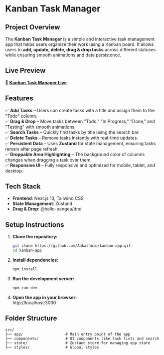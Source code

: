 # **Kanban Task Manager**

## **Project Overview**  

The **Kanban Task Manager** is a simple and interactive task management app that helps users organize their work using a Kanban board. It allows users to **add, update, delete, drag & drop tasks** across different statuses while ensuring smooth animations and data persistence.  

## **Live Preview**  
🚀 **[Kanban Task Manager Live](https://kanban-app-by-akash-tripathi.vercel.app/)**  

## **Features**  

✅ **Add Tasks** – Users can create tasks with a title and assign them to the "Todo" column.  
✅ **Drag & Drop** – Move tasks between "Todo," "In Progress," "Done," and "Testing" with smooth animations.  
✅ **Search Tasks** – Quickly find tasks by title using the search bar.  
✅ **Delete Tasks** – Remove tasks instantly with real-time updates.  
✅ **Persistent Data** – Uses **Zustand** for state management, ensuring tasks remain after page refresh.  
✅ **Droppable Area Highlighting** – The background color of columns changes when dragging a task over them.  
✅ **Responsive UI** – Fully responsive and optimized for mobile, tablet, and desktop.  

## **Tech Stack**  

- **Frontend**: Next.js 13, Tailwind CSS  
- **State Management**: Zustand
- **Drag & Drop**: @hello-pangea/dnd  

## **Setup Instructions**  

1. **Clone the repository:**  
   ```sh
   git clone https://github.com/Aakashbio/kanban-app.git
   cd kanban-app  
   ```
2. **Install dependencies:**  
   ```sh
   npm install  
   ```
3. **Run the development server:**  
   ```sh
   npm run dev  
   ```
4. **Open the app in your browser:**  
   http://localhost:3000  

## **Folder Structure**  

```
src/
├── app/                   # Main entry point of the app
├── components/            # UI components like task lists and search
├── store/                 # Zustand store for managing app state
├── styles/                # Global styles
```